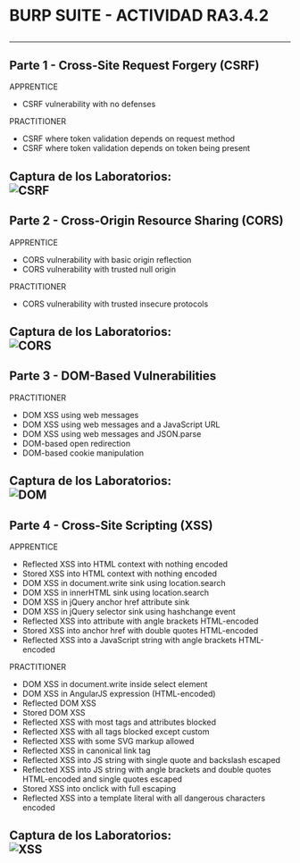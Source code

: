 # BURP SUITE - ACTIVIDAD RA3.4.2
##
---

## Parte 1 - Cross-Site Request Forgery (CSRF)

APPRENTICE  
- CSRF vulnerability with no defenses  

PRACTITIONER  
- CSRF where token validation depends on request method  
- CSRF where token validation depends on token being present  

Captura de los Laboratorios:  
![CSRF](./Imagenes/BurpSuite-CSRF.png)
---

## Parte 2 - Cross-Origin Resource Sharing (CORS)

APPRENTICE  
- CORS vulnerability with basic origin reflection  
- CORS vulnerability with trusted null origin  

PRACTITIONER  
- CORS vulnerability with trusted insecure protocols  

Captura de los Laboratorios:  
![CORS](./Imagenes/BurpSuite-CORS.png)
---

## Parte 3 - DOM-Based Vulnerabilities

PRACTITIONER  
- DOM XSS using web messages  
- DOM XSS using web messages and a JavaScript URL  
- DOM XSS using web messages and JSON.parse  
- DOM-based open redirection  
- DOM-based cookie manipulation  

Captura de los Laboratorios:  
![DOM](./Imagenes/BurpSuite-DOM.png)
---

## Parte 4 - Cross-Site Scripting (XSS)

APPRENTICE  
- Reflected XSS into HTML context with nothing encoded  
- Stored XSS into HTML context with nothing encoded  
- DOM XSS in document.write sink using location.search  
- DOM XSS in innerHTML sink using location.search  
- DOM XSS in jQuery anchor href attribute sink  
- DOM XSS in jQuery selector sink using hashchange event  
- Reflected XSS into attribute with angle brackets HTML-encoded  
- Stored XSS into anchor href with double quotes HTML-encoded  
- Reflected XSS into a JavaScript string with angle brackets HTML-encoded  

PRACTITIONER  
- DOM XSS in document.write inside select element  
- DOM XSS in AngularJS expression (HTML-encoded)  
- Reflected DOM XSS  
- Stored DOM XSS  
- Reflected XSS with most tags and attributes blocked  
- Reflected XSS with all tags blocked except custom  
- Reflected XSS with some SVG markup allowed  
- Reflected XSS in canonical link tag  
- Reflected XSS into JS string with single quote and backslash escaped  
- Reflected XSS into JS string with angle brackets and double quotes HTML-encoded and single quotes escaped  
- Stored XSS into onclick with full escaping  
- Reflected XSS into a template literal with all dangerous characters encoded  

Captura de los Laboratorios:  
![XSS](./Imagenes/BurpSuite-XSS.png)
---
